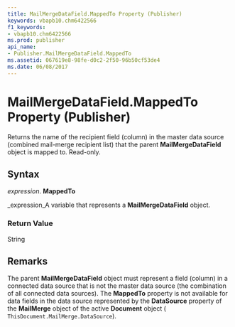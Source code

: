 ```yaml
---
title: MailMergeDataField.MappedTo Property (Publisher)
keywords: vbapb10.chm6422566
f1_keywords:
- vbapb10.chm6422566
ms.prod: publisher
api_name:
- Publisher.MailMergeDataField.MappedTo
ms.assetid: 067619e8-98fe-d0c2-2f50-96b50cf53de4
ms.date: 06/08/2017
---
```



# MailMergeDataField.MappedTo Property (Publisher)

Returns the name of the recipient field (column) in the master data source (combined mail-merge recipient list) that the parent **MailMergeDataField** object is mapped to. Read-only.


## Syntax

 _expression_. **MappedTo**

 _expression_A variable that represents a **MailMergeDataField** object.


### Return Value

String


## Remarks

The parent **MailMergeDataField** object must represent a field (column) in a connected data source that is not the master data source (the combination of all connected data sources). The **MappedTo** property is not available for data fields in the data source represented by the **DataSource** property of the **MailMerge** object of the active **Document** object ( `ThisDocument.MailMerge.DataSource`).


